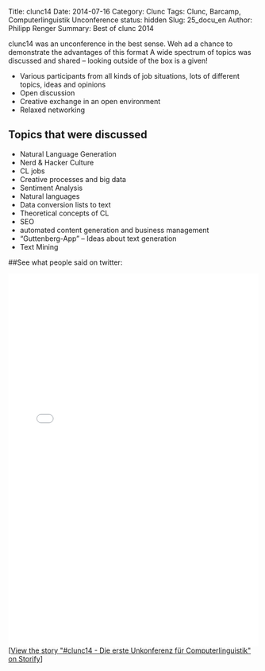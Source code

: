 Title: clunc14
Date: 2014-07-16
Category: Clunc
Tags: Clunc, Barcamp, Computerlinguistik Unconference
status: hidden
Slug: 25_docu_en
Author: Philipp Renger
Summary: Best of clunc 2014


clunc14 was an unconference in the best sense. Weh ad a chance to demonstrate the advantages of this format A wide spectrum of topics was discussed and shared – looking outside of the box is a given! 

* Various participants from all kinds of job situations, lots of different topics, ideas and opinions 
* Open discussion
* Creative exchange in an open environment
* Relaxed networking 


## Topics that were discussed

- Natural Language Generation
- Nerd & Hacker Culture
- CL jobs
- Creative processes and big data
- Sentiment Analysis
- Natural languages
- Data conversion lists to text 
- Theoretical concepts of CL 
- SEO
- automated content generation and business management
- “Guttenberg-App” – Ideas about text generation
- Text Mining



##See what people said on twitter:

<div class="storify"><iframe src="//storify.com/aexea/clunc14-die-erste-unkonferenz-fur-computerlinguis/embed?border=false" width="100%" height=750 frameborder=no allowtransparency=true></iframe><script src="//storify.com/aexea/clunc14-die-erste-unkonferenz-fur-computerlinguis.js?border=false"></script><noscript>[<a href="//storify.com/aexea/clunc14-die-erste-unkonferenz-fur-computerlinguis" target="_blank">View the story "#clunc14 - Die erste Unkonferenz für Computerlinguistik" on Storify</a>]</noscript></div>

